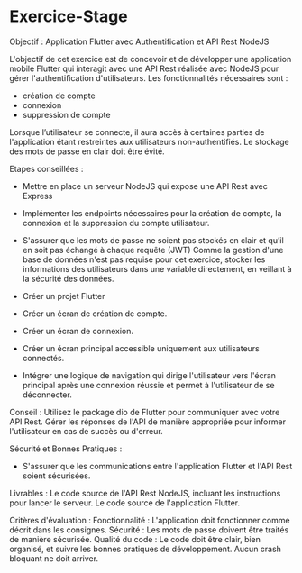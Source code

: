 # Exercice-Stage

Objectif : Application Flutter avec Authentification et API Rest NodeJS

L'objectif de cet exercice est de concevoir et de développer une application mobile Flutter qui interagit avec une API Rest réalisée avec NodeJS pour gérer l'authentification d'utilisateurs. Les fonctionnalités nécessaires sont : 
- création de compte
- connexion
- suppression de compte

Lorsque l’utilisateur se connecte, il aura accès à certaines parties de l'application étant restreintes aux utilisateurs non-authentifiés. 
Le stockage des mots de passe en clair doit être évité.

Etapes conseillées :

- Mettre en place un serveur NodeJS qui expose une API Rest avec Express
- Implémenter les endpoints nécessaires pour la création de compte, la connexion et la suppression du compte utilisateur.
- S'assurer que les mots de passe ne soient pas stockés en clair et qu’il en soit pas échangé à chaque requête (JWT)
Comme la gestion d'une base de données n'est pas requise pour cet exercice, stocker les informations des utilisateurs dans une variable directement, en veillant à la sécurité des données.

- Créer un projet Flutter
- Créer un écran de création de compte.
- Créer un écran de connexion.
- Créer un écran principal accessible uniquement aux utilisateurs connectés.
- Intégrer une logique de navigation qui dirige l'utilisateur vers l'écran principal après une connexion réussie et permet à l'utilisateur de se déconnecter.

Conseil : Utilisez le package dio de Flutter pour communiquer avec votre API Rest. 
Gérer les réponses de l'API de manière appropriée pour informer l'utilisateur en cas de succès ou d'erreur.

Sécurité et Bonnes Pratiques :
- S'assurer que les communications entre l'application Flutter et l'API Rest soient sécurisées.

Livrables :
Le code source de l'API Rest NodeJS, incluant les instructions pour lancer le serveur.
Le code source de l'application Flutter.


Critères d'évaluation :
Fonctionnalité : L'application doit fonctionner comme décrit dans les consignes.
Sécurité : Les mots de passe doivent être traités de manière sécurisée.
Qualité du code : Le code doit être clair, bien organisé, et suivre les bonnes pratiques de développement. Aucun crash bloquant ne doit arriver.

